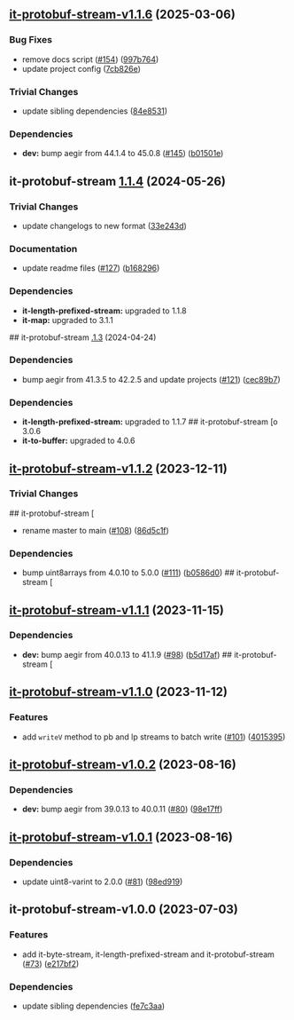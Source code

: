 ## [it-protobuf-stream-v1.1.6](https://github.com/achingbrain/it/compare/it-protobuf-stream-1.1.5...it-protobuf-stream-1.1.6) (2025-03-06)

### Bug Fixes

* remove docs script ([#154](https://github.com/achingbrain/it/issues/154)) ([997b764](https://github.com/achingbrain/it/commit/997b76487e5076d265e40add0f9c9aba6d20c148))
* update project config ([7cb826e](https://github.com/achingbrain/it/commit/7cb826ed356e8e43b7ffea51727096c2ce87fe21))

### Trivial Changes

* update sibling dependencies ([84e8531](https://github.com/achingbrain/it/commit/84e8531e30b55865afda41509ea7b9f521e6bd73))

### Dependencies

* **dev:** bump aegir from 44.1.4 to 45.0.8 ([#145](https://github.com/achingbrain/it/issues/145)) ([b01501e](https://github.com/achingbrain/it/commit/b01501e36e5085446f459dac95ea91f0304aca1a))

## it-protobuf-stream [1.1.4](https://github.com/achingbrain/it/compare/it-protobuf-stream-1.1.3...it-protobuf-stream-1.1.4) (2024-05-26)


### Trivial Changes

* update changelogs to new format ([33e243d](https://github.com/achingbrain/it/commit/33e243d6ce096de7fea1d9caf137175d2043ff31))


### Documentation

* update readme files ([#127](https://github.com/achingbrain/it/issues/127)) ([b168296](https://github.com/achingbrain/it/commit/b168296357504d70ec4ec0486d6de166f8ee5446))



### Dependencies

* **it-length-prefixed-stream:** upgraded to 1.1.8
* **it-map:** upgraded to 3.1.1

## it-protobuf-stream [.1.3](https://github.com/achingbrain/it/compare/it-protobuf-stream-v1.1.2...it-protobuf-stream-1.1.3) (2024-04-24)


### Dependencies

* bump aegir from 41.3.5 to 42.2.5 and update projects ([#121](https://github.com/achingbrain/it/issues/121)) ([cec89b7](https://github.com/achingbrain/it/commit/cec89b7c790bea695b053e3b6b3c255655def1cd))



### Dependencies

* **it-length-prefixed-stream:** upgraded to 1.1.7
## it-protobuf-stream [o 3.0.6
* **it-to-buffer:** upgraded to 4.0.6

## [it-protobuf-stream-v1.1.2](https://github.com/achingbrain/it/compare/it-protobuf-stream-v1.1.1...it-protobuf-stream-v1.1.2) (2023-12-11)


### Trivial Changes
## it-protobuf-stream [
* rename master to main ([#108](https://github.com/achingbrain/it/issues/108)) ([86d5c1f](https://github.com/achingbrain/it/commit/86d5c1f2082c79a49ef1e75511abfa7e647fd7b9))


### Dependencies

* bump uint8arrays from 4.0.10 to 5.0.0 ([#111](https://github.com/achingbrain/it/issues/111)) ([b0586d0](https://github.com/achingbrain/it/commit/b0586d0d1adf2ecf7a14f53aa8fd8220aaaf78dc))
## it-protobuf-stream [
## [it-protobuf-stream-v1.1.1](https://github.com/achingbrain/it/compare/it-protobuf-stream-v1.1.0...it-protobuf-stream-v1.1.1) (2023-11-15)


### Dependencies

* **dev:** bump aegir from 40.0.13 to 41.1.9 ([#98](https://github.com/achingbrain/it/issues/98)) ([b5d17af](https://github.com/achingbrain/it/commit/b5d17af750dfa2191423dcf06f37b06e5a866ec8))
## it-protobuf-stream [
## [it-protobuf-stream-v1.1.0](https://github.com/achingbrain/it/compare/it-protobuf-stream-v1.0.2...it-protobuf-stream-v1.1.0) (2023-11-12)


### Features

* add `writeV` method to pb and lp streams to batch write ([#101](https://github.com/achingbrain/it/issues/101)) ([4015395](https://github.com/achingbrain/it/commit/40153954baf3816c553ae670935e81b8a0955009))

## [it-protobuf-stream-v1.0.2](https://github.com/achingbrain/it/compare/it-protobuf-stream-v1.0.1...it-protobuf-stream-v1.0.2) (2023-08-16)


### Dependencies

* **dev:** bump aegir from 39.0.13 to 40.0.11 ([#80](https://github.com/achingbrain/it/issues/80)) ([98e17ff](https://github.com/achingbrain/it/commit/98e17ff5f108fce177d98a56c201533a415623e4))

## [it-protobuf-stream-v1.0.1](https://github.com/achingbrain/it/compare/it-protobuf-stream-v1.0.0...it-protobuf-stream-v1.0.1) (2023-08-16)


### Dependencies

* update uint8-varint to 2.0.0 ([#81](https://github.com/achingbrain/it/issues/81)) ([98ed919](https://github.com/achingbrain/it/commit/98ed919d96116dcad58599791c268d6eebc04c87))

## it-protobuf-stream-v1.0.0 (2023-07-03)


### Features

* add it-byte-stream, it-length-prefixed-stream and it-protobuf-stream ([#73](https://github.com/achingbrain/it/issues/73)) ([e217bf2](https://github.com/achingbrain/it/commit/e217bf27f1dc1de3272f1273f47e71caa159783a))


### Dependencies

* update sibling dependencies ([fe7c3aa](https://github.com/achingbrain/it/commit/fe7c3aa23351e2ee58604e8e3baf88df4933b402))
